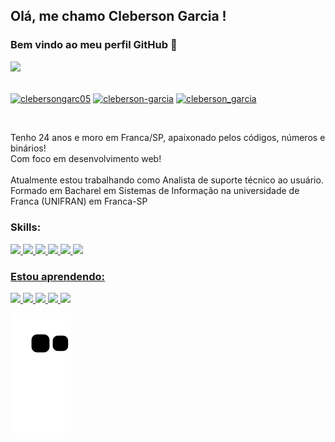 ## Olá, me chamo Cleberson Garcia ! 
### Bem vindo ao meu perfil GitHub 👋
<div>
<img src="https://user-images.githubusercontent.com/63430728/188938220-ead87146-397a-4dd2-80b9-566c00455339.png" width="150px" heigth="150px">
</div>
<br>
<p align="left">
<a href="https://twitter.com/clebersongarc05" target="blank"><img align="center" src="https://raw.githubusercontent.com/rahuldkjain/github-profile-readme-generator/master/src/images/icons/Social/twitter.svg" alt="clebersongarc05" height="30" width="40" /></a>
<a href="https://linkedin.com/in/cleberson-garcia" target="blank"><img align="center" src="https://raw.githubusercontent.com/rahuldkjain/github-profile-readme-generator/master/src/images/icons/Social/linked-in-alt.svg" alt="cleberson-garcia" height="30" width="40" /></a>
<a href="https://instagram.com/cleberson_garcia" target="blank"><img align="center" src="https://raw.githubusercontent.com/rahuldkjain/github-profile-readme-generator/master/src/images/icons/Social/instagram.svg" alt="cleberson_garcia" height="30" width="40" /></a>
</p>
<br>
<p>Tenho 24 anos e moro em Franca/SP, apaixonado pelos códigos, números e binários!<br>
Com foco em desenvolvimento web!<br>
<br>
Atualmente estou trabalhando como Analista de suporte técnico ao usuário.
<br>
Formado em Bacharel em Sistemas de Informação na universidade de Franca (UNIFRAN) em Franca-SP
</p>



<h3 align="left">Skills:</h3>
<p align="left"> <a href="https://getbootstrap.com" target="_blank" rel="noreferrer"><img src="https://cdn.jsdelivr.net/gh/devicons/devicon/icons/html5/html5-original.svg" width="40px" heigth="40px"/>
<img src="https://cdn.jsdelivr.net/gh/devicons/devicon/icons/css3/css3-original.svg" width="40px" heigth="40px"/>
<img src="https://cdn.jsdelivr.net/gh/devicons/devicon/icons/javascript/javascript-original.svg" width="40px" heigth="40px"/>
<img src="https://cdn.jsdelivr.net/gh/devicons/devicon/icons/python/python-original.svg" width="40px" heigth="40px"/>
<img src="https://cdn.jsdelivr.net/gh/devicons/devicon/icons/git/git-original.svg" width="40px" heigth="40px"/>
<img src="https://cdn.jsdelivr.net/gh/devicons/devicon/icons/figma/figma-original.svg" width="40px" heigth="40px"/>
</p>

<h3 align="left">Estou aprendendo:</h3>
<p align="left">
<img src="https://cdn.jsdelivr.net/gh/devicons/devicon/icons/django/django-plain.svg" width="40px" heigth="40px"/>
<img src="https://cdn.jsdelivr.net/gh/devicons/devicon/icons/react/react-original.svg" width="40px" heigth="40px"/>
<img src="https://cdn.jsdelivr.net/gh/devicons/devicon/icons/postgresql/postgresql-original.svg" width="40px" heigth="40px" />
<img src="https://cdn.jsdelivr.net/gh/devicons/devicon/icons/mysql/mysql-original.svg" width="40px" heigth="40px" />
<img src="https://cdn.jsdelivr.net/gh/devicons/devicon/icons/bootstrap/bootstrap-original.svg" width="40px" heigth="40px"/>
</p>

![Snake animation](https://github.com/ClebersonGarcia05/ClebersonGarcia05/blob/output/github-contribution-grid-snake.svg)
